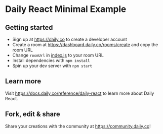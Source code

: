 # Daily React Minimal Example

## Getting started

- Sign up at https://daily.co to create a developer account
- Create a room at https://dashboard.daily.co/rooms/create and copy the room URL
- Change `roomUrl` in [index.js](./src/index.js) to your room URL
- Install dependencies with `npm install`
- Spin up your dev server with `npm start`

## Learn more

Visit https://docs.daily.co/reference/daily-react to learn more about Daily React.

## Fork, edit & share

Share your creations with the community at https://community.daily.co!

